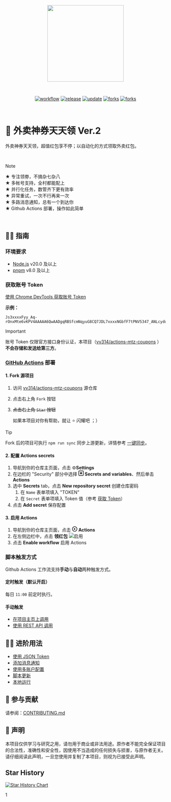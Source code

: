 <p align="center">
  <a href="https://github.com/vv314/actions-mtz-coupons" rel="noopener noreferrer">
    <img width="240" src="https://github-production-user-asset-6210df.s3.amazonaws.com/7637375/291613192-73636f3d-7271-4802-b0fe-328c479c1e35.png">
  </a>
</p>
<br/>
<p align="center">
  <a href="https://github.com/vv314/actions-mtz-coupons"><img src="https://img.shields.io/github/actions/workflow/status/vv314/actions-mtz-coupons/grab-coupon.yml?branch=main&label=%E9%A2%86%E7%BA%A2%E5%8C%85&logo=github%20actions&style=flat" alt="workflow"></a>
  <a href="https://github.com/vv314/actions-mtz-coupons/releases"><img src="https://img.shields.io/github/v/release/vv314/actions-mtz-coupons" alt="release"></a>
  <a href="https://github.com/vv314/actions-mtz-coupons"><img src="https://img.shields.io/github/last-commit/vv314/actions-mtz-coupons/main?label=update" alt="update"></a>
  <a href="https://github.com/vv314/actions-mtz-coupons/fork"><img src="https://img.shields.io/github/forks/vv314/actions-mtz-coupons?style=flat" alt="forks"></a>
  <a href="https://github.com/vv314/actions-mtz-coupons"><img src="https://hits.seeyoufarm.com/api/count/incr/badge.svg?url=https%3A%2F%2Fgithub.com%2Fvv314%2Factions-mtz-coupons&count_bg=%2379C83D&title_bg=%23555555&icon=&icon_color=%23E7E7E7&title=hits&edge_flat=false)](https://hits.seeyoufarm.com" alt="forks"></a>
</p>
<br/>

# 🧧 外卖神券天天领 Ver.2

<p>外卖神券天天领，超值红包享不停；以自动化的方式领取外卖红包。</p><br/>

> [!NOTE]
> ★ 专注领劵，不搞杂七杂八<br/>
> ★ 多帐号支持，全村都能配上<br/>
> ★ 并行化任务，数管齐下更有效率<br/>
> ★ 异常重试，一次不行再来一次<br/>
> ★ 多路消息通知，总有一个到达你<br/>
> ★ Github Actions 部署，操作如此简单

<br/>

## 👨‍🍳 指南

### 环境要求

- [Node.js](https://nodejs.org/) v20.0 及以上
- [pnpm](https://pnpm.io/) v8.0 及以上

### 获取账号 Token

[使用 Chrome DevTools 获取账号 Token](./docs/获取token.md)

**示例：**

```
Js3xxxxFyy_Aq-rOnxMte6vKPV4AAAAA6QwAADgqRBSfcmNqyuG8CQ7JDL7xxxxNGbfF7tPNV5347_ANLcydua_JHCSRj0_xx
```

> [!IMPORTANT]
> 账号 Token 仅限官方接口身份认证，本项目（[vv314/actions-mtz-coupons](https://github.com/vv314/actions-mtz-coupons) ）**不会存储和发送给第三方**。

### [GitHub Actions](https://docs.github.com/cn/actions) 部署

#### 1. Fork 源项目

1.  访问 [vv314/actions-mtz-coupons](https://github.com/vv314/actions-mtz-coupons) 源仓库
2.  点击右上角 `Fork` 按钮
3.  <del>点击右上角 `Star` 按钮</del>

    如果本项目对你有帮助，就让 ⭐️ 闪耀吧 ；）

> [!TIP]
> Fork 后的项目可执行 `npm run sync` 同步上游更新，详情参考 [一键同步](./docs/更新.md)。

#### 2. 配置 Actions secrets

1. 导航到你的仓库主页面，点击 ⚙️**Settings**
2. 在边栏的 "Security" 部分中选择 <svg version="1.1" width="16" height="16" viewBox="0 0 16 16" class="octicon octicon-key-asterisk" aria-hidden="true"><path d="M0 2.75A2.75 2.75 0 0 1 2.75 0h10.5A2.75 2.75 0 0 1 16 2.75v10.5A2.75 2.75 0 0 1 13.25 16H2.75A2.75 2.75 0 0 1 0 13.25ZM2.75 1.5c-.69 0-1.25.56-1.25 1.25v10.5c0 .69.56 1.25 1.25 1.25h10.5c.69 0 1.25-.56 1.25-1.25V2.75c0-.69-.56-1.25-1.25-1.25Z"></path><path d="M8 4a.75.75 0 0 1 .75.75V6.7l1.69-.975a.75.75 0 0 1 .75 1.3L9.5 8l1.69.976a.75.75 0 0 1-.75 1.298L8.75 9.3v1.951a.75.75 0 0 1-1.5 0V9.299l-1.69.976a.75.75 0 0 1-.75-1.3L6.5 8l-1.69-.975a.75.75 0 0 1 .75-1.3l1.69.976V4.75A.75.75 0 0 1 8 4Z"></path></svg> **Secrets and variables**、然后单击 **Actions**
3. 选中 **Secrets** tab，点击 **New repository secret** 创建仓库密码
   1. 在 `Name` 表单项填入 "TOKEN"
   2. 在 `Secret` 表单项填入 Token 值（参考 [获取 Token](./docs/获取token.md)）
4. 点击 **Add secret** 保存配置

#### 3. 启用 Actions

1. 导航到你的仓库主页面，点击 <svg version="1.1" width="16" height="16" viewBox="0 0 16 16" class="octicon octicon-play" aria-hidden="true"><path d="M8 0a8 8 0 1 1 0 16A8 8 0 0 1 8 0ZM1.5 8a6.5 6.5 0 1 0 13 0 6.5 6.5 0 0 0-13 0Zm4.879-2.773 4.264 2.559a.25.25 0 0 1 0 .428l-4.264 2.559A.25.25 0 0 1 6 10.559V5.442a.25.25 0 0 1 .379-.215Z"></path></svg> **Actions**
2. 在左侧边栏中，点击 **领红包**
   ![启用](https://github.com/vv314/actions-mtz-coupons/assets/7637375/7a1fb38d-8489-4d1a-9318-f1f2e5fab878)
3. 点击 **Enable workflow** 启用 Actions

### 脚本触发方式

Github Actions 工作流支持**手动**与**自动**两种触发方式。

#### 定时触发（默认开启）

每日 `11:00` 前定时执行。

#### 手动触发

- [在项目主页上调用](https://docs.github.com/cn/actions/managing-workflow-runs/manually-running-a-workflow#)
- [使用 REST API 调用](https://docs.github.com/cn/rest/reference/actions#create-a-workflow-dispatch-event)

## 🤹‍♂️ 进阶用法

- [使用 JSON Token](./docs/token配置.md)
- [添加消息通知](./docs/通知.md)
- [使用多账户配置](./docs/token配置.md)
- [脚本更新](./docs/更新.md)
- [本地运行](./docs/本地运行.md)

## 🍕 参与贡献

请参阅：[CONTRIBUTING.md](https://github.com/vv314/actions-mtz-coupons/blob/main/CONTRIBUTING.md)

## 📜 声明

本项目仅供学习与研究之用，请勿用于商业或非法用途。原作者不能完全保证项目的合法性，准确性和安全性，因使用不当造成的任何损失与损害，与原作者无关。请仔细阅读此声明，一旦您使用并复制了本项目，则视为已接受此声明。

## Star History

[![Star History Chart](https://api.star-history.com/svg?repos=vv314/actions-mtz-coupons&type=Date)](https://star-history.com/#vv314/actions-mtz-coupons&Date)

1
